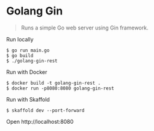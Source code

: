 # Golang Gin

> Runs a simple Go web server using Gin framework.

Run locally

```shellsession
$ go run main.go
$ go build
$ ./golang-gin-rest
```

Run with Docker

```shellsession
$ docker build -t golang-gin-rest .
$ docker run -p8080:8080 golang-gin-rest
```

Run with Skaffold

```shellsession
$ skaffold dev --port-forward
```

Open http://localhost:8080
